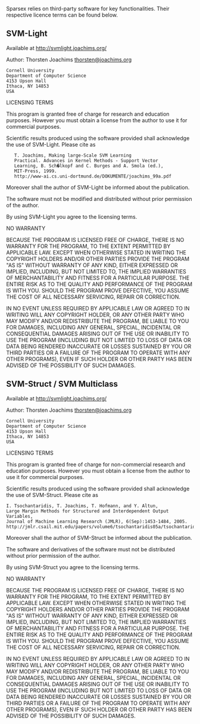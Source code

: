 Sparsex relies on third-party software for key functionalities. Their respective licence terms can be found below.

## SVM-Light

Available at http://svmlight.joachims.org/

Author: Thorsten Joachims
	thorsten@joachims.org

	Cornell University
	Department of Computer Science
	4153 Upson Hall
	Ithaca, NY 14853
	USA

LICENSING TERMS 

This program is granted free of charge for research and education
purposes. However you must obtain a license from the author to use it
for commercial purposes.

Scientific results produced using the software provided shall
acknowledge the use of SVM-Light. Please cite as  

       T. Joachims, Making large-Scale SVM Learning
       Practical. Advances in Kernel Methods - Support Vector
       Learning, B. Sch�lkopf and C. Burges and A. Smola (ed.),
       MIT-Press, 1999. 
       http://www-ai.cs.uni-dortmund.de/DOKUMENTE/joachims_99a.pdf

Moreover shall the author of SVM-Light be informed about the
publication.

The software must not be modified and distributed without prior
permission of the author.

By using SVM-Light you agree to the licensing terms.


NO WARRANTY 

BECAUSE THE PROGRAM IS LICENSED FREE OF CHARGE, THERE IS NO WARRANTY
FOR THE PROGRAM, TO THE EXTENT PERMITTED BY APPLICABLE LAW. EXCEPT
WHEN OTHERWISE STATED IN WRITING THE COPYRIGHT HOLDERS AND/OR OTHER
PARTIES PROVIDE THE PROGRAM "AS IS" WITHOUT WARRANTY OF ANY KIND,
EITHER EXPRESSED OR IMPLIED, INCLUDING, BUT NOT LIMITED TO, THE
IMPLIED WARRANTIES OF MERCHANTABILITY AND FITNESS FOR A PARTICULAR
PURPOSE. THE ENTIRE RISK AS TO THE QUALITY AND PERFORMANCE OF THE
PROGRAM IS WITH YOU.  SHOULD THE PROGRAM PROVE DEFECTIVE, YOU ASSUME
THE COST OF ALL NECESSARY SERVICING, REPAIR OR CORRECTION.

IN NO EVENT UNLESS REQUIRED BY APPLICABLE LAW OR AGREED TO IN WRITING
WILL ANY COPYRIGHT HOLDER, OR ANY OTHER PARTY WHO MAY MODIFY AND/OR
REDISTRIBUTE THE PROGRAM, BE LIABLE TO YOU FOR DAMAGES, INCLUDING ANY
GENERAL, SPECIAL, INCIDENTAL OR CONSEQUENTIAL DAMAGES ARISING OUT OF
THE USE OR INABILITY TO USE THE PROGRAM (INCLUDING BUT NOT LIMITED TO
LOSS OF DATA OR DATA BEING RENDERED INACCURATE OR LOSSES SUSTAINED BY
YOU OR THIRD PARTIES OR A FAILURE OF THE PROGRAM TO OPERATE WITH ANY
OTHER PROGRAMS), EVEN IF SUCH HOLDER OR OTHER PARTY HAS BEEN ADVISED
OF THE POSSIBILITY OF SUCH DAMAGES.


## SVM-Struct / SVM Multiclass
Available at http://svmlight.joachims.org/

Author: Thorsten Joachims
	thorsten@joachims.org

	Cornell University
	Department of Computer Science
	4153 Upson Hall
	Ithaca, NY 14853
	USA

LICENSING TERMS 

This program is granted free of charge for non-commercial research and
education purposes. However you must obtain a license from the author
to use it for commercial purposes.

Scientific results produced using the software provided shall
acknowledge the use of SVM-Struct. Please cite as  

    I. Tsochantaridis, T. Joachims, T. Hofmann, and Y. Altun, 
    Large Margin Methods for Structured and Interdependent Output Variables,
    Journal of Machine Learning Research (JMLR), 6(Sep):1453-1484, 2005. 
    http://jmlr.csail.mit.edu/papers/volume6/tsochantaridis05a/tsochantaridis05a.pdf

Moreover shall the author of SVM-Struct be informed about the
publication.

The software and derivatives of the software must not be distributed
without prior permission of the author.

By using SVM-Struct you agree to the licensing terms.


NO WARRANTY 

BECAUSE THE PROGRAM IS LICENSED FREE OF CHARGE, THERE IS NO WARRANTY
FOR THE PROGRAM, TO THE EXTENT PERMITTED BY APPLICABLE LAW. EXCEPT
WHEN OTHERWISE STATED IN WRITING THE COPYRIGHT HOLDERS AND/OR OTHER
PARTIES PROVIDE THE PROGRAM "AS IS" WITHOUT WARRANTY OF ANY KIND,
EITHER EXPRESSED OR IMPLIED, INCLUDING, BUT NOT LIMITED TO, THE
IMPLIED WARRANTIES OF MERCHANTABILITY AND FITNESS FOR A PARTICULAR
PURPOSE. THE ENTIRE RISK AS TO THE QUALITY AND PERFORMANCE OF THE
PROGRAM IS WITH YOU.  SHOULD THE PROGRAM PROVE DEFECTIVE, YOU ASSUME
THE COST OF ALL NECESSARY SERVICING, REPAIR OR CORRECTION.

IN NO EVENT UNLESS REQUIRED BY APPLICABLE LAW OR AGREED TO IN WRITING
WILL ANY COPYRIGHT HOLDER, OR ANY OTHER PARTY WHO MAY MODIFY AND/OR
REDISTRIBUTE THE PROGRAM, BE LIABLE TO YOU FOR DAMAGES, INCLUDING ANY
GENERAL, SPECIAL, INCIDENTAL OR CONSEQUENTIAL DAMAGES ARISING OUT OF
THE USE OR INABILITY TO USE THE PROGRAM (INCLUDING BUT NOT LIMITED TO
LOSS OF DATA OR DATA BEING RENDERED INACCURATE OR LOSSES SUSTAINED BY
YOU OR THIRD PARTIES OR A FAILURE OF THE PROGRAM TO OPERATE WITH ANY
OTHER PROGRAMS), EVEN IF SUCH HOLDER OR OTHER PARTY HAS BEEN ADVISED
OF THE POSSIBILITY OF SUCH DAMAGES.
